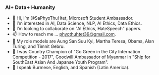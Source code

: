 ### AI+ Data+ Humanity
- 👋 Hi, I’m @SaPhyoThuHtet, Microsoft Student Ambassador.
- 👀 I’m interested in AI, Data Science, NLP, AI Ethics, Data Ethics.
- 💞️ I’m looking to collaborate on "AI Ethics, HateSpeech" papers.
- 📫 How to reach me ... phyothuhtet39@gmail.com.
- :smiling_face_with_three_hearts: My role models are Aung San Suu Kyi, Martha Teresa, Obama, Alan Turing, and Timnit Gebru.
- :palm_tree: I was Country Champion of "Go Green in the City Internation Competition - 2017", Goodwill Ambassador of Myanmar in "Ship for SouthEast Asian And Japanse Youth Program".
- :peacock: I speak Burmese, English, and Spanish (Latin America).
